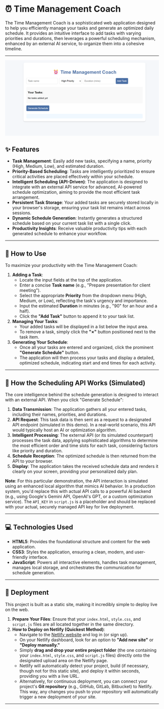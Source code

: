 # ⏰ Time Management Coach

The Time Management Coach is a sophisticated web application designed to help you efficiently manage your tasks and generate an optimized daily schedule. It provides an intuitive interface to add tasks with varying priorities and durations, then leverages a powerful scheduling mechanism, enhanced by an external AI service, to organize them into a cohesive timeline.

---
![Time-management-coach](screenshot/Demo.png)

## ✨ Features

* **Task Management**: Easily add new tasks, specifying a name, priority (High, Medium, Low), and estimated duration.
* **Priority-Based Scheduling**: Tasks are intelligently prioritized to ensure critical activities are placed effectively within your schedule.
* **Intelligent Scheduling (API-Driven)**: The application is designed to integrate with an external API service for advanced, AI-powered schedule optimization, aiming to provide the most efficient task arrangement.
* **Persistent Task Storage**: Your added tasks are securely stored locally in your browser's storage, ensuring your task list remains intact across sessions.
* **Dynamic Schedule Generation**: Instantly generates a structured schedule based on your current task list with a single click.
* **Productivity Insights**: Receive valuable productivity tips with each generated schedule to enhance your workflow.

---

## 🚀 How to Use

To maximize your productivity with the Time Management Coach:

1.  **Adding a Task**:
    * Locate the input fields at the top of the application.
    * Enter a concise **Task name** (e.g., "Prepare presentation for client meeting").
    * Select the appropriate **Priority** from the dropdown menu (High, Medium, or Low), reflecting the task's urgency and importance.
    * Input the estimated **Duration** in minutes (e.g., "90" for an hour and a half).
    * Click the **"Add Task"** button to append it to your task list.
2.  **Managing Your Tasks**:
    * Your added tasks will be displayed in a list below the input area.
    * To remove a task, simply click the **"×"** button positioned next to the task item.
3.  **Generating Your Schedule**:
    * Once all your tasks are entered and organized, click the prominent **"Generate Schedule"** button.
    * The application will then process your tasks and display a detailed, optimized schedule, indicating start and end times for each activity.

---

## 🤖 How the Scheduling API Works (Simulated)

The core intelligence behind the schedule generation is designed to interact with an external API. When you click "Generate Schedule":

1.  **Data Transmission**: The application gathers all your entered tasks, including their names, priorities, and durations.
2.  **API Request**: This task data is then sent as a request to a designated API endpoint (simulated in this demo). In a real-world scenario, this API would typically host an AI or optimization algorithm.
3.  **Intelligent Processing**: The external API (or its simulated counterpart) processes the task data, applying sophisticated algorithms to determine the most efficient order and time slots for each task, considering factors like priority and duration.
4.  **Schedule Reception**: The optimized schedule is then returned from the API to your browser.
5.  **Display**: The application takes the received schedule data and renders it clearly on your screen, providing your personalized daily plan.

**Note**: For this particular demonstration, the API interaction is simulated using an enhanced local algorithm that mimics AI behavior. In a production system, you'd replace this with actual API calls to a powerful AI backend (e.g., using Google's Gemini API, OpenAI's GPT, or a custom optimization service). The `API_KEY` in `script.js` is a placeholder and should be replaced with your actual, securely managed API key for live deployment.

---

## 💻 Technologies Used

* **HTML5**: Provides the foundational structure and content for the web application.
* **CSS3**: Styles the application, ensuring a clean, modern, and user-friendly interface.
* **JavaScript**: Powers all interactive elements, handles task management, manages local storage, and orchestrates the communication for schedule generation.

---

## 🚀 Deployment

This project is built as a static site, making it incredibly simple to deploy live on the web.

1.  **Prepare Your Files**: Ensure that your `index.html`, `style.css`, and `script.js` files are all located together in the same directory.
2.  **How to Deploy on Netlify (Quickest Method)**:
    * Navigate to the [Netlify website](https://www.netlify.com/) and log in (or sign up).
    * On your Netlify dashboard, look for an option to **"Add new site"** or **"Deploy manually."**
    * Simply **drag and drop your entire project folder** (the one containing your `index.html`, `style.css`, and `script.js` files) directly onto the designated upload area on the Netlify page.
    * Netlify will automatically detect your project, build (if necessary, though not for this static site), and deploy it within seconds, providing you with a live URL.
    * Alternatively, for continuous deployment, you can connect your project's **Git repository** (e.g., GitHub, GitLab, Bitbucket) to Netlify. This way, any changes you push to your repository will automatically trigger a new deployment of your site.

---
